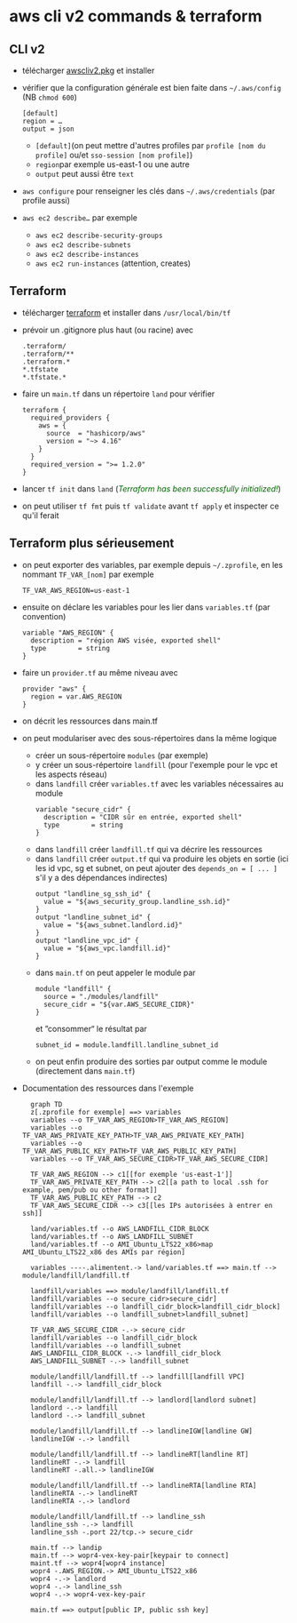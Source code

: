 # aws cli v2 commands & terraform

## CLI v2
* télécharger [awscliv2.pkg](https://awscli.amazonaws.com/AWSCLIV2.pkg) et installer
* vérifier que la configuration générale est bien faite dans ``~/.aws/config`` (NB ``chmod 600``)
  ```
  [default]
  region = …
  output = json
  ``` 
  * ``[default]``(on peut mettre d'autres profiles par ``profile [nom du profile]`` ou/et ``sso-session [nom profile]``)
  * ``region``par exemple us-east-1 ou une autre
  * ``output`` peut aussi être ``text``
* ``aws configure`` pour renseigner les clés dans ``~/.aws/credentials`` (par profile aussi)

* ``aws ec2 describe…`` par exemple
  * ``aws ec2 describe-security-groups``
  * ``aws ec2 describe-subnets``
  * ``aws ec2 describe-instances``
  * ``aws ec2 run-instances`` (attention, creates)

## Terraform
* télécharger [terraform](https://releases.hashicorp.com/terraform/1.4.6/terraform_1.4.6_darwin_arm64.zip) et installer dans ``/usr/local/bin/tf``
* prévoir un .gitignore plus haut (ou racine) avec
    ```
    .terraform/
    .terraform/**
    .terraform.*
    *.tfstate
    *.tfstate.*
    ```

* faire un ``main.tf`` dans un répertoire ``land`` pour vérifier
  ```
  terraform {
    required_providers {
      aws = {
        source  = "hashicorp/aws"
        version = "~> 4.16"
      }
    }
    required_version = ">= 1.2.0"
  }
  ```
* lancer ``tf init`` dans ``land`` (*<span style="color:darkgreen">Terraform has been successfully initialized!</span>*)
* on peut utiliser ``tf fmt`` puis ``tf validate`` avant ``tf apply`` et inspecter ce qu'il ferait

## Terraform plus sérieusement
* on peut exporter des variables, par exemple depuis ``~/.zprofile``, en les nommant ``TF_VAR_[nom]``
par exemple 
  ```
  TF_VAR_AWS_REGION=us-east-1
  ```
* ensuite on déclare les variables pour les lier dans ``variables.tf`` (par convention)
  ```
  variable "AWS_REGION" {
    description = "région AWS visée, exported shell"
    type        = string
  }
  ```
* faire un ``provider.tf`` au même niveau avec
  ```
  provider "aws" {
    region = var.AWS_REGION
  }
  ```
* on décrit les ressources dans main.tf 

* on peut modulariser avec des sous-répertoires dans la même logique
  * créer un sous-répertoire ``modules`` (par exemple)
  * y créer un sous-répertoire ``landfill`` (pour l'exemple pour le vpc et les aspects réseau)
  * dans ``landfill`` créer ``variables.tf`` avec les variables nécessaires au module
    ```
    variable "secure_cidr" {
      description = "CIDR sûr en entrée, exported shell"
      type        = string
    }
    ```
  * dans ``landfill`` créer ``landfill.tf`` qui va décrire les ressources
  * dans ``landfill`` créer ``output.tf`` qui va produire les objets en sortie (ici les id vpc, sg et subnet, on peut ajouter des ``depends_on = [ ... ]`` s'il y a des dépendances indirectes)
    ```
    output "landline_sg_ssh_id" {
      value = "${aws_security_group.landline_ssh.id}"
    }
    output "landline_subnet_id" {
      value = "${aws_subnet.landlord.id}"
    }
    output "landline_vpc_id" {
      value = "${aws_vpc.landfill.id}"
    }
    ```
  * dans ``main.tf`` on peut appeler le module par
    ```
    module "landfill" {
      source = "./modules/landfill"
      secure_cidr = "${var.AWS_SECURE_CIDR}"
    }
    ```
    et ”consommer“ le résultat par 
    ```
    subnet_id = module.landfill.landline_subnet_id
    ``` 
  * on peut enfin produire des sorties par output comme le module (directement dans ``main.tf``)

* Documentation des ressources dans l'exemple
  
  ```mermaid
    graph TD
    z[.zprofile for exemple] ==> variables
    variables --o TF_VAR_AWS_REGION>TF_VAR_AWS_REGION]
    variables --o TF_VAR_AWS_PRIVATE_KEY_PATH>TF_VAR_AWS_PRIVATE_KEY_PATH]
    variables --o TF_VAR_AWS_PUBLIC_KEY_PATH>TF_VAR_AWS_PUBLIC_KEY_PATH]
    variables --o TF_VAR_AWS_SECURE_CIDR>TF_VAR_AWS_SECURE_CIDR]
    
    TF_VAR_AWS_REGION --> c1[[for exemple 'us-east-1']]
    TF_VAR_AWS_PRIVATE_KEY_PATH --> c2[[a path to local .ssh for example, pem/pub ou other format]]
    TF_VAR_AWS_PUBLIC_KEY_PATH --> c2
    TF_VAR_AWS_SECURE_CIDR --> c3[[les IPs autorisées à entrer en ssh]]

    land/variables.tf --o AWS_LANDFILL_CIDR_BLOCK
    land/variables.tf --o AWS_LANDFILL_SUBNET
    land/variables.tf --o AMI_Ubuntu_LTS22_x86>map AMI_Ubuntu_LTS22_x86 des AMIs par région]

    variables ----.alimentent.-> land/variables.tf ==> main.tf --> module/landfill/landfill.tf

    landfill/variables ==> module/landfill/landfill.tf
    landfill/variables --o secure_cidr>secure_cidr]
    landfill/variables --o landfill_cidr_block>landfill_cidr_block]
    landfill/variables --o landfill_subnet>landfill_subnet]

    TF_VAR_AWS_SECURE_CIDR -.-> secure_cidr
    landfill/variables --o landfill_cidr_block
    landfill/variables --o landfill_subnet
    AWS_LANDFILL_CIDR_BLOCK -.-> landfill_cidr_block
    AWS_LANDFILL_SUBNET -.-> landfill_subnet
    
    module/landfill/landfill.tf --> landfill[landfill VPC]
    landfill -.-> landfill_cidr_block

    module/landfill/landfill.tf --> landlord[landlord subnet]
    landlord -.-> landfill
    landlord -.-> landfill_subnet

    module/landfill/landfill.tf --> landlineIGW[landline GW]
    landlineIGW -.-> landfill

    module/landfill/landfill.tf --> landlineRT[landline RT]
    landlineRT -.-> landfill
    landlineRT -.all.-> landlineIGW

    module/landfill/landfill.tf --> landlineRTA[landline RTA]
    landlineRTA -.-> landlineRT
    landlineRTA -.-> landlord

    module/landfill/landfill.tf --> landline_ssh
    landline_ssh -.-> landfill
    landline_ssh -.port 22/tcp.-> secure_cidr

    main.tf --> landip
    main.tf --> wopr4-vex-key-pair[keypair to connect]
    maint.tf --> wopr4[wopr4 instance]
    wopr4 -.AWS_REGION.-> AMI_Ubuntu_LTS22_x86
    wopr4 -.-> landlord
    wopr4 -.-> landline_ssh
    wopr4 -.-> wopr4-vex-key-pair

    main.tf ==> output[public IP, public ssh key]

  ```